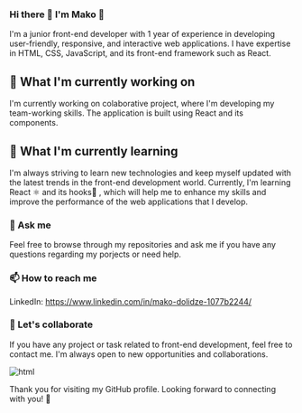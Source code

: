 ### Hi there 👋  I'm Mako 👋

I'm a junior front-end developer with 1 year of experience in developing user-friendly, responsive, and interactive web applications. I have expertise in HTML, CSS, JavaScript,  and its front-end framework such as React.

## 🔭 What I'm currently working on

I'm currently working on colaborative project, where I'm developing my team-working skills. The application is built using React and its components.

## 🌱 What I'm currently learning

I'm always striving to learn new technologies and keep myself updated with the latest trends in the front-end development world. Currently, I'm learning React ⚛️ and its hooks🎣 , which will help me to enhance my skills and improve the performance of the web applications that I develop.

### 💬 Ask me

Feel free to browse through my repositories and ask me if you have any questions regarding my porjects or need help.

### 📫 How to reach me

LinkedIn: https://www.linkedin.com/in/mako-dolidze-1077b2244/



### 🤝 Let's collaborate
If you have any project or task related to front-end development, feel free to contact me. I'm always open to new opportunities and collaborations.

![html](/images/html.png)

Thank you for visiting my GitHub profile. Looking forward to connecting with you! 🌟




